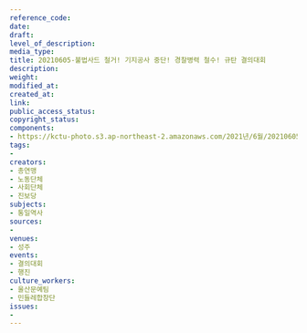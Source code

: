 ```yaml
---
reference_code: 
date: 
draft: 
level_of_description: 
media_type: 
title: 20210605-불법사드 철거! 기지공사 중단! 경찰병력 철수! 규탄 결의대회
description: 
weight: 
modified_at: 
created_at: 
link: 
public_access_status: 
copyright_status: 
components:
- https://kctu-photo.s3.ap-northeast-2.amazonaws.com/2021년/6월/20210605-불법사드+철거!+기지공사+중단!+경찰병력+철수!+규탄+결의대회/_1D20215.jpg
tags:
- 
creators:
- 총연맹
- 노동단체
- 사회단체
- 진보당
subjects:
- 통일역사
sources:
- 
venues:
- 성주
events:
- 결의대회
- 행진
culture_workers:
- 울산문예팀
- 민들레합창단
issues:
- 
---
```


